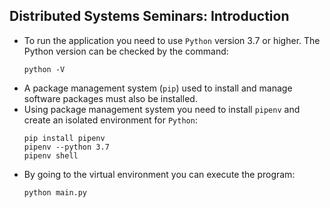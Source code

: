 ## Distributed Systems Seminars: Introduction

- To run the application you need to use `Python` version 3.7 or higher. The Python version can be checked by the command:
    ```
    python -V
    ```
- A package management system (`pip`) used to install and manage software packages must also be installed.
- Using package management system you need to install `pipenv` and create an isolated environment for `Python`:
    ```
    pip install pipenv
    pipenv --python 3.7
    pipenv shell
    ```
- By going to the virtual environment you can execute the program:
    ```
    python main.py
    ```